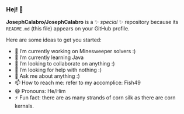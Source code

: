 ### Hej! 👋


**JosephCalabro/JosephCalabro** is a ✨ _special_ ✨ repository because its `README.md` (this file) appears on your GitHub profile.

Here are some ideas to get you started:

- 🔭 I’m currently working on Minesweeper solvers :)
- 🌱 I’m currently learning Java
- 👯 I’m looking to collaborate on anything :)
- 🤔 I’m looking for help with nothing :)
- 💬 Ask me about anything :)
- 📫 How to reach me: refer to my accomplice: Fish49
- 😄 Pronouns: He/Him
- ⚡ Fun fact: there are as many strands of corn silk as there are corn kernals.
